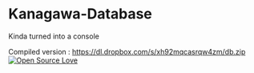 # Kanagawa-Database
Kinda turned into a console

Compiled version : https://dl.dropbox.com/s/xh92mqcasrqw4zm/db.zip <br />
[![Open Source Love](https://badges.frapsoft.com/os/v2/open-source.svg?v=103)](https://github.com/ellerbrock/open-source-badges/)
